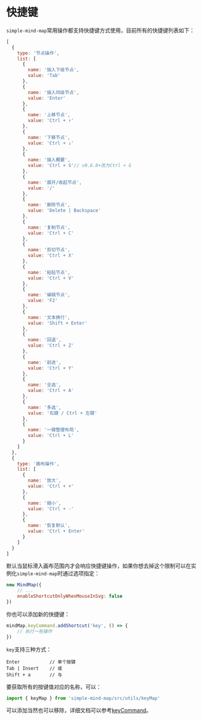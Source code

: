 # 快捷键

`simple-mind-map`常用操作都支持快捷键方式使用，目前所有的快捷键列表如下：

```js
[
  {
    type: '节点操作',
    list: [
      {
        name: '插入下级节点',
        value: 'Tab'
      },
      {
        name: '插入同级节点',
        value: 'Enter'
      },
      {
        name: '上移节点',
        value: 'Ctrl + ↑'
      },
      {
        name: '下移节点',
        value: 'Ctrl + ↓'
      },
      {
        name: '插入概要',
        value: 'Ctrl + S'// v0.6.8+改为Ctrl + G
      },
      {
        name: '展开/收起节点',
        value: '/'
      },
      {
        name: '删除节点',
        value: 'Delete | Backspace'
      },
      {
        name: '复制节点',
        value: 'Ctrl + C'
      },
      {
        name: '剪切节点',
        value: 'Ctrl + X'
      },
      {
        name: '粘贴节点',
        value: 'Ctrl + V'
      },
      {
        name: '编辑节点',
        value: 'F2'
      },
      {
        name: '文本换行',
        value: 'Shift + Enter'
      },
      {
        name: '回退',
        value: 'Ctrl + Z'
      },
      {
        name: '前进',
        value: 'Ctrl + Y'
      },
      {
        name: '全选',
        value: 'Ctrl + A'
      },
      {
        name: '多选',
        value: '右键 / Ctrl + 左键'
      },
      {
        name: '一键整理布局',
        value: 'Ctrl + L'
      }
    ]
  },
  {
    type: '画布操作',
    list: [
      {
        name: '放大',
        value: 'Ctrl + +'
      },
      {
        name: '缩小',
        value: 'Ctrl + -'
      },
      {
        name: '恢复默认',
        value: 'Ctrl + Enter'
      }
    ]
  }
]
```

默认当鼠标滑入画布范围内才会响应快捷键操作，如果你想去掉这个限制可以在实例化`simple-mind-map`时通过选项指定：

```js
new MindMap({
    // ...
    enableShortcutOnlyWhenMouseInSvg: false
})
```

你也可以添加新的快捷键：

```js
mindMap.keyCommand.addShortcut('key', () => {
    // 执行一些操作
})
```

`key`支持三种方式：

```
Enter           // 单个按键
Tab | Insert    // 或
Shift + a       // 与
```

要获取所有的按键值对应的名称，可以：

```js
import { keyMap } from 'simple-mind-map/src/utils/keyMap'
```

可以添加当然也可以移除，详细文档可以参考[keyCommand](https://wanglin2.github.io/mind-map/#/doc/zh/keyCommand)。